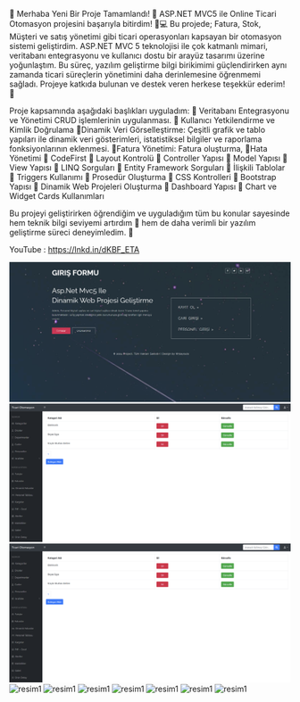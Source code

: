 🎉 Merhaba Yeni Bir Proje Tamamlandı! 🎉
ASP.NET MVC5 ile 
Online Ticari Otomasyon projesini başarıyla bitirdim! 💼💻
Bu projede; Fatura, Stok, Müşteri ve satış yönetimi gibi ticari operasyonları kapsayan bir otomasyon sistemi geliştirdim. ASP.NET MVC 5 teknolojisi ile çok katmanlı mimari, veritabanı entegrasyonu ve kullanıcı dostu bir arayüz tasarımı üzerine yoğunlaştım. Bu süreç, yazılım geliştirme bilgi birikimimi güçlendirirken aynı zamanda ticari süreçlerin yönetimini daha derinlemesine öğrenmemi sağladı.
Projeye katkıda bulunan ve destek veren herkese teşekkür ederim! 🚀

Proje kapsamında aşağıdaki başlıkları uyguladım:
📌 Veritabanı Entegrasyonu ve Yönetimi CRUD işlemlerinin uygulanması.
📌 Kullanıcı Yetkilendirme ve Kimlik Doğrulama
📌Dinamik Veri Görselleştirme: Çeşitli grafik ve tablo yapıları ile dinamik veri gösterimleri, istatistiksel bilgiler ve raporlama fonksiyonlarının eklenmesi.
📌Fatura Yönetimi: Fatura oluşturma,
📌Hata Yönetimi 
📌 CodeFirst 
📌 Layout Kontrolü 
📌 Controller Yapısı 
📌 Model Yapısı 
📌 View Yapısı 
📌 LINQ Sorguları 
📌 Entity Framework Sorguları 
📌 İlişkili Tablolar 
📌 Triggers Kullanımı 
📌 Prosedür Oluşturma 
📌 CSS Kontrolleri 
📌 Bootstrap Yapısı 
📌 Dinamik Web Projeleri Oluşturma 
📌 Dashboard Yapısı 
📌 Chart ve Widget Cards Kullanımları 


Bu projeyi geliştirirken öğrendiğim ve uyguladığım tüm bu konular sayesinde hem teknik bilgi seviyemi artırdım 💪 hem de daha verimli bir yazılım geliştirme süreci deneyimledim. 🚀

YouTube : https://lnkd.in/dKBF_ETA

![resim1](https://github.com/recepsamil/MvcOnlineTicariOtomasyon/blob/main/Mvc%20Online%20Ticcari%20Otomasyon/Ekran%20Al%C4%B1nt%C4%B1s%C4%B1.png?raw=true)
![resim1](https://github.com/recepsamil/MvcOnlineTicariOtomasyon/blob/main/Mvc%20Online%20Ticcari%20Otomasyon/Ekran%20Al%C4%B1nt%C4%B1s%C4%B14.PNG?raw=true)
![resim1](https://github.com/recepsamil/MvcOnlineTicariOtomasyon/blob/main/Mvc%20Online%20Ticcari%20Otomasyon/Ekran%20Al%C4%B1nt%C4%B1s%C4%B14.PNG?raw=true)
![resim1](https://media.licdn.com/dms/image/v2/D4D22AQHxTtv9M5rx7w/feedshare-shrink_2048_1536/feedshare-shrink_2048_1536/0/1730491597877?e=1733356800&v=beta&t=MLUxZE-10BcB7aywIwESTZ7M6KXTd9DgBYonXzSg0g0)
![resim1](https://media.licdn.com/dms/image/v2/D4D22AQHTTf9ryQqLsw/feedshare-shrink_2048_1536/feedshare-shrink_2048_1536/0/1730491598938?e=1733356800&v=beta&t=Cxa4nAguhjeiZk9qFrFvimDj1d0QrxPyQBtk1jiDT0Q)
![resim1](https://media.licdn.com/dms/image/v2/D4D22AQHr8S5YNtlh6w/feedshare-shrink_2048_1536/feedshare-shrink_2048_1536/0/1730491598011?e=1733356800&v=beta&t=mJ5i8Bla9is-LuvrGSAHDkyftmhgve37y_KIrFC9fyg)
![resim1](https://media.licdn.com/dms/image/v2/D4D22AQH8SMVyiHifrQ/feedshare-shrink_2048_1536/feedshare-shrink_2048_1536/0/1730491597919?e=1733356800&v=beta&t=YsRxa5SgoexofKPzEBYZemP--HXDFBUcj6a43V72vDw)
![resim1](https://media.licdn.com/dms/image/v2/D4D22AQGd8tbiN7UZCQ/feedshare-shrink_2048_1536/feedshare-shrink_2048_1536/0/1730491598029?e=1733356800&v=beta&t=2nejvb7R7n8MQ4U4YE_GEmu7YztPyyaQ8hUKoRF6PVw)
![resim1](https://media.licdn.com/dms/image/v2/D4D22AQG2nCZu3D44EA/feedshare-shrink_2048_1536/feedshare-shrink_2048_1536/0/1730491592801?e=1733356800&v=beta&t=knwWE_MEqizoqg-Fg5YtziZKxsU3rjy0ZBpihvB_xhA)
![resim1](https://media.licdn.com/dms/image/v2/D4D22AQFHKIqZDDsE_Q/feedshare-shrink_2048_1536/feedshare-shrink_2048_1536/0/1730491593731?e=1733356800&v=beta&t=ijzfhI_1ZC20vv1gjN0FIPRwj3ugs5ka3kMSIhuSnVw)
